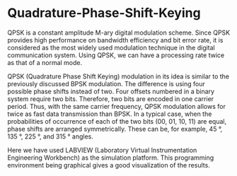 # Quadrature-Phase-Shift-Keying
QPSK is a constant amplitude M-ary digital modulation scheme. Since QPSK provides high performance on bandwidth efficiency and bit error rate, it is considered as the most widely used modulation technique in the digital communication system. Using QPSK, we can have a processing rate twice as that of a normal mode.

QPSK (Quadrature Phase Shift Keying) modulation in its idea is similar to the previously discussed BPSK modulation. The difference is using four possible phase shifts instead of two. Four offsets numbered in a binary system require two bits. Therefore, two bits are encoded in one carrier period. Thus, with the same carrier frequency, QPSK modulation allows for twice as fast data transmission than BPSK. In a typical case, when the probabilities of occurrence of each of the two bits (00, 01, 10, 11) are equal, phase shifts are arranged symmetrically. These can be, for example, 45 °, 135 °, 225 °, and 315 ° angles.

Here we have used LABVIEW (Laboratory Virtual Instrumentation Engineering Workbench) as the simulation platform. This programming environment being graphical gives a good visualization of the results.

